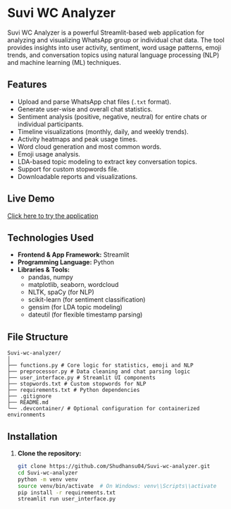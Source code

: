 # Suvi WC Analyzer

Suvi WC Analyzer is a powerful Streamlit-based web application for analyzing and visualizing WhatsApp group or individual chat data. The tool provides insights into user activity, sentiment, word usage patterns, emoji trends, and conversation topics using natural language processing (NLP) and machine learning (ML) techniques.

## Features

- Upload and parse WhatsApp chat files (`.txt` format).
- Generate user-wise and overall chat statistics.
- Sentiment analysis (positive, negative, neutral) for entire chats or individual participants.
- Timeline visualizations (monthly, daily, and weekly trends).
- Activity heatmaps and peak usage times.
- Word cloud generation and most common words.
- Emoji usage analysis.
- LDA-based topic modeling to extract key conversation topics.
- Support for custom stopwords file.
- Downloadable reports and visualizations.

## Live Demo

[Click here to try the application](https://suvi-wc-analyzer-sgbpypassvbdg2c8bddaqh.streamlit.app/)

## Technologies Used

- **Frontend & App Framework:** Streamlit
- **Programming Language:** Python
- **Libraries & Tools:**
  - pandas, numpy
  - matplotlib, seaborn, wordcloud
  - NLTK, spaCy (for NLP)
  - scikit-learn (for sentiment classification)
  - gensim (for LDA topic modeling)
  - dateutil (for flexible timestamp parsing)

## File Structure
```
Suvi-wc-analyzer/
│
├── functions.py # Core logic for statistics, emoji and NLP
├── preprocessor.py # Data cleaning and chat parsing logic
├── user_interface.py # Streamlit UI components
├── stopwords.txt # Custom stopwords for NLP
├── requirements.txt # Python dependencies
├── .gitignore
├── README.md
└── .devcontainer/ # Optional configuration for containerized environments

```


## Installation

1. **Clone the repository:**
   ```bash
   git clone https://github.com/Shudhansu04/Suvi-wc-analyzer.git
   cd Suvi-wc-analyzer
   python -m venv venv
   source venv/bin/activate  # On Windows: venv\\Scripts\\activate
   pip install -r requirements.txt
   streamlit run user_interface.py
   
   ```


